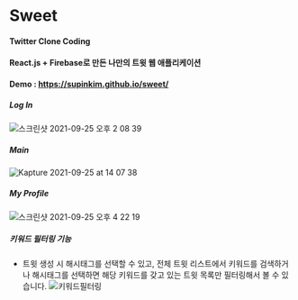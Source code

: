 # Sweet

#### Twitter Clone Coding

#### React.js + Firebase로 만든 나만의 트윗 웹 애플리케이션

#### Demo : https://supinkim.github.io/sweet/

##### Log In

![스크린샷 2021-09-25 오후 2 08 39](https://user-images.githubusercontent.com/49034615/134759109-e1c38169-b389-4b57-be04-8269bf45de2d.png)

##### Main

![Kapture 2021-09-25 at 14 07 38](https://user-images.githubusercontent.com/49034615/134759117-dc4f9e50-58e3-4e2f-87cb-19d8e3fc7548.gif)

##### My Profile
![스크린샷 2021-09-25 오후 4 22 19](https://user-images.githubusercontent.com/49034615/134792283-1f423208-3cf1-425d-98d0-895d6a7bbe12.png)

##### 키워드 필터링 기능
 - 트윗 생성 시 해시태그를 선택할 수 있고, 
전체 트윗 리스트에서 키워드를 검색하거나 해시태그를 선택하면 해당 키워드를 갖고 있는 트윗 목록만 필터링해서 볼 수 있습니다.
![키워드필터링](https://user-images.githubusercontent.com/49034615/134792285-7f7319a1-417e-4562-bea4-5ea6ab831678.gif)
